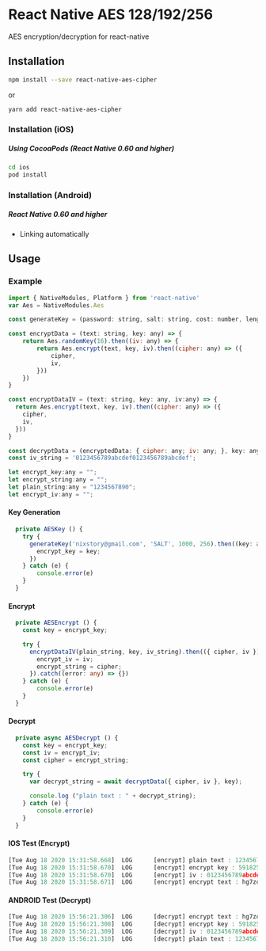 # React Native AES 128/192/256

AES encryption/decryption for react-native

## Installation

```sh
npm install --save react-native-aes-cipher
```

or

```sh
yarn add react-native-aes-cipher
```

### Installation (iOS)

##### Using CocoaPods (React Native 0.60 and higher)

```sh
cd ios
pod install
```

### Installation (Android)

##### React Native 0.60 and higher
- Linking automatically

## Usage

### Example

```js
import { NativeModules, Platform } from 'react-native'
var Aes = NativeModules.Aes

const generateKey = (password: string, salt: string, cost: number, length: number) => Aes.pbkdf2(password, salt, cost, length)

const encryptData = (text: string, key: any) => {
    return Aes.randomKey(16).then((iv: any) => {
        return Aes.encrypt(text, key, iv).then((cipher: any) => ({
            cipher,
            iv,
        }))
    })
}

const encryptDataIV = (text: string, key: any, iv:any) => {
  return Aes.encrypt(text, key, iv).then((cipher: any) => ({
    cipher,
    iv,
  }))      
}

const decryptData = (encryptedData: { cipher: any; iv: any; }, key: any) => Aes.decrypt(encryptedData.cipher, key, encryptedData.iv)
const iv_string = '0123456789abcdef0123456789abcdef';

let encrypt_key:any = "";
let encrypt_string:any = "";
let plain_string:any = "1234567890";
let encrypt_iv:any = "";
```

#### Key Generation
```ts
  private AESKey () {
    try {
      generateKey('nixstory@gmail.com', 'SALT', 1000, 256).then((key: any) => {
        encrypt_key = key;
      })
    } catch (e) {
        console.error(e)
    }    
  }
```

#### Encrypt
```ts
  private AESEncrypt () {
    const key = encrypt_key;

    try {
      encryptDataIV(plain_string, key, iv_string).then(({ cipher, iv }) => {
        encrypt_iv = iv;
        encrypt_string = cipher;
      }).catch((error: any) => {})
    } catch (e) {
        console.error(e)
    }
  }
```

#### Decrypt
```ts
  private async AESDecrypt () {
    const key = encrypt_key;
    const iv = encrypt_iv;
    const cipher = encrypt_string;

    try {
      var decrypt_string = await decryptData({ cipher, iv }, key);

      console.log ("plain text : " + decrypt_string);
    } catch (e) {
        console.error(e)
    }
  }
```


#### IOS Test (Encrypt)
```ts
[Tue Aug 18 2020 15:31:58.668]  LOG      [encrypt] plain text : 1234567890
[Tue Aug 18 2020 15:31:58.670]  LOG      [encrypt] encrypt key : 591825e3a4f2c9b8f73eb963c77ad160d4802ad7aadc179b066275bcb9d9cfd2
[Tue Aug 18 2020 15:31:58.670]  LOG      [encrypt] iv : 0123456789abcdef0123456789abcdef
[Tue Aug 18 2020 15:31:58.671]  LOG      [encrypt] encrypt text : hg7zoTXoD/xbcvj64M0iYg==
```

#### ANDROID Test (Decrypt)
```ts
[Tue Aug 18 2020 15:56:21.306]  LOG      [decrypt] encrypt text : hg7zoTXoD/xbcvj64M0iYg==
[Tue Aug 18 2020 15:56:21.308]  LOG      [decrypt] encrypt key : 591825e3a4f2c9b8f73eb963c77ad160d4802ad7aadc179b066275bcb9d9cfd2
[Tue Aug 18 2020 15:56:21.309]  LOG      [decrypt] iv : 0123456789abcdef0123456789abcdef
[Tue Aug 18 2020 15:56:21.310]  LOG      [decrypt] plain text : 1234567890
```

